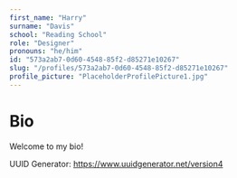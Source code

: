 ```yaml
---
first_name: "Harry"
surname: "Davis"
school: "Reading School"
role: "Designer"
pronouns: "he/him"
id: "573a2ab7-0d60-4548-85f2-d85271e10267"
slug: "/profiles/573a2ab7-0d60-4548-85f2-d85271e10267"
profile_picture: "PlaceholderProfilePicture1.jpg"
---
```


# Bio

Welcome to my bio!

UUID Generator: https://www.uuidgenerator.net/version4
